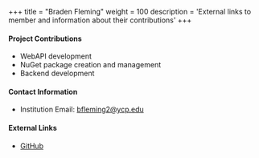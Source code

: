+++
title = "Braden Fleming"
weight = 100
description = 'External links to member and information about their contributions'
+++

#### Project Contributions
- WebAPI development
- NuGet package creation and management
- Backend development

#### Contact Information
- Institution Email: bfleming2@ycp.edu
  
#### External Links
- [GitHub](https://github.com/UnicycleUnicorn)
